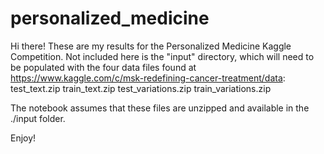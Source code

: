 # personalized_medicine
Hi there! These are my results for the Personalized Medicine Kaggle Competition. Not included here is the "input" directory, which will need to be populated with the four data files found at https://www.kaggle.com/c/msk-redefining-cancer-treatment/data:
test_text.zip
train_text.zip
test_variations.zip
train_variations.zip

The notebook assumes that these files are unzipped and available in the ./input folder.

Enjoy!
